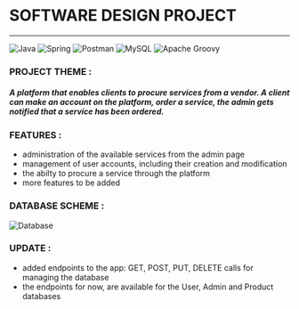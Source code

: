 # SOFTWARE DESIGN PROJECT
******
![Java](https://img.shields.io/badge/Java-ED8B00?style=for-the-badge&logo=openjdk&logoColor=white)     ![Spring](https://img.shields.io/badge/spring-%236DB33F.svg?style=for-the-badge&logo=spring&logoColor=white) ![Postman](https://img.shields.io/badge/Postman-FF6C37?style=for-the-badge&logo=postman&logoColor=white) ![MySQL](https://img.shields.io/badge/mysql-%2300f.svg?style=for-the-badge&logo=mysql&logoColor=white) ![Apache Groovy](https://img.shields.io/badge/Apache%20Groovy-4298B8.svg?style=for-the-badge&logo=Apache+Groovy&logoColor=white)

### PROJECT THEME :
##### A platform that enables clients to procure services from a vendor. A client can make an account on the platform, order a service, the admin gets notified that a service has been ordered. 
### FEATURES :
- administration of the available services from the admin page
- management of user accounts, including their creation and modification
- the abilty to procure a service through the platform
- more features to be added

### DATABASE SCHEME :
![Database](https://i.postimg.cc/zDbXW70G/db-schema.png)

### UPDATE :
- added endpoints to the app: GET, POST, PUT, DELETE calls for managing the database
- the endpoints for now, are available for the User, Admin and Product databases

